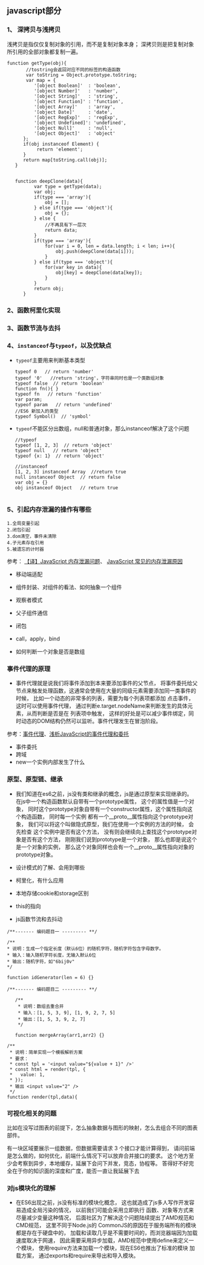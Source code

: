 ## javascript部分
### 1、 深拷贝与浅拷贝

浅拷贝是指仅仅复制对象的引用，而不是复制对象本身；
深拷贝则是把复制对象所引用的全部对象都复制一遍。
```
function getType(obj){
       //tostring会返回对应不同的标签的构造函数
       var toString = Object.prototype.toString;
       var map = {
          '[object Boolean]'  : 'boolean', 
          '[object Number]'   : 'number', 
          '[object String]'   : 'string', 
          '[object Function]' : 'function', 
          '[object Array]'    : 'array', 
          '[object Date]'     : 'date', 
          '[object RegExp]'   : 'regExp', 
          '[object Undefined]': 'undefined',
          '[object Null]'     : 'null', 
          '[object Object]'   : 'object'
      };
      if(obj instanceof Element) {
           return 'element';
      }
      return map[toString.call(obj)];
   }
   
   
   function deepClone(data){
          var type = getType(data);
          var obj;
          if(type === 'array'){
              obj = [];
          } else if(type === 'object'){
              obj = {};
          } else {
              //不再具有下一层次
              return data;
          }
          if(type === 'array'){
              for(var i = 0, len = data.length; i < len; i++){
                  obj.push(deepClone(data[i]));
              }
          } else if(type === 'object'){
              for(var key in data){
                  obj[key] = deepClone(data[key]);
              }
          }
          return obj;
      }
```



### 2、函数柯里化实现
### 3、函数节流与去抖

### 4、```instanceof```与```typeof```，以及优缺点
* ```typeof```主要用来判断基本类型
```
   typeof 0   // return 'number'
   typeof '0'   //return 'string'，字符串同时也是一个类数组对象
   typeof false  // return 'boolean'
   function fn(){ }
   typeof fn   // return 'function'
   var param;
   typeof param   // return 'undefined'
   //ES6 新加入的类型
   typeof Symbol()  // 'symbol'
```
* ```typeof```不能区分出数组，null和普通对象，那么instanceof解决了这个问题
```
   //typeof
   typeof [1, 2, 3]  // return 'object'
   typeof null   // return 'object'
   typeof {x: 1}  // return 'object'
   
   //instanceof
   [1, 2, 3] instanceof Array  //return true
   null instanceof Object  // return false
   var obj = {}
   obj instanceof Object   // return true
   
```

### 5、引起内存泄漏的操作有哪些
```angular2html
1.全局变量引起
2.闭包引起
3.dom清空，事件未清除
4.子元素存在引用
5.被遗忘的计时器
```
参考：
[【译】JavaScript 内存泄漏问题](http://octman.com/blog/2016-06-28-four-types-of-leaks-in-your-javascript-code-and-how-to-get-rid-of-them/)、
[JavaScript 常见的内存泄漏原因](https://juejin.im/entry/58158abaa0bb9f005873a843)

* 移动端适配
* 组件封装、对组件的看法、如何抽象一个组件

* 观察者模式
* 父子组件通信
* 闭包
* call，apply，bind
* 如何判断一个对象是否是数组


### 事件代理的原理

* 事件代理就是说我们将事件添加到本来要添加事件的父节点，
将事件委托给父节点来触发处理函数，这通常会使用在大量的同级元素需要添加同一类事件的时候，
比如一个动态的非常多的列表，需要为每个列表项都添加 点击事件，这时可以使用事件代理，
通过判断e.target.nodeName来判断发生的具体元素，从而判断是否是在 列表项中触发，
这样的好处是可以减少事件绑定，同时动态的DOM结构仍然可以监听。事件代理发生在冒泡阶段。

参考：[事件代理](http://www.bubuko.com/infodetail-2290096.html)、[浅析JavaScript的事件代理和委托](https://yq.aliyun.com/articles/185645)

* 事件委托
* 跨域
* new一个实例内部发生了什么
### 原型、原型链、继承
* 我们知道在es6之前，js没有类和继承的概念，js是通过原型来实现继承的。
在js中一个构造函数默认自带有一个prototype属性， 这个的属性值是一个对象，
同时这个prototype对象自带有一个constructor属性，这个属性指向这个构造函数，
同时每一个实例 都有一个__proto__属性指向这个prototype对象，
我们可以将这个叫做隐式原型，我们在使用一个实例的方法的时候，
会先检查 这个实例中是否有这个方法，
没有则会继续向上查找这个prototype对象是否有这个方法，
刚刚我们说到prototype是一个对象，
 那么也即是说这个是一个对象的实例，
 那么这个对象同样也会有一个__proto__属性指向对象的prototype对象。


* 设计模式的了解、会用到哪些
* 柯里化，有什么应用
* 本地存储cookie和storage区别
* this的指向
* js函数节流和去抖动

 ```
/**------- 编码题目一 --------- **/

/**
 * 说明：生成一个指定长度（默认6位）的随机字符，随机字符包含字母数字。
 * 输入：输入随机字符长度，无输入默认6位
 * 输出：随机字符，如"6bij0v"
 */

function idGenerator(len = 6) {}
```


```
/**------- 编码题目二 --------- **/
   
   /**
    * 说明：数组去重合并
    * 输入：[1, 5, 3, 9], [1, 9, 2, 7, 5]
    * 输出：[1, 5, 3, 9, 2, 7]
    */
   
   function mergeArray(arr1,arr2) {}
```

```
/**
 * 说明：简单实现一个模板解析方案
 * 要求：
 * const tpl = '<input value="${value + 1}" />'
 * const html = render(tpl, {
 *   value: 1,
 * });
 * 输出 <input value="2" />
 */
function render(tpl,data){

```
   
   
  ### 可视化相关的问题
  比如在没写过图表的前提下，怎么抽象数据与图形的映射，怎么去组合不同的图表部件。
  
  有一块区域要展示一组数据，但数据需要请求 3 个接口才能计算得到，
  请问前端是怎么做的，如何优化，前端什么情况下可以放弃合并接口的要求。
  这个地方至少会考察到异步，本地缓存，延展下会问下并发，竞态，协程等。
  答得好不好完全在于你的知识面的深度和广度，能否一直让我延展下去
  
 
 
  ### 对js模块化的理解
  * 在ES6出现之前，js没有标准的模块化概念，
  这也就造成了js多人写作开发容易造成全局污染的情况，
  以前我们可能会采用立即执行 函数、对象等方式来尽量减少变量这种情况，
  后面社区为了解决这个问题陆续提出了AMD规范和CMD规范，
  这里不同于Node.js的 CommonJS的原因在于服务端所有的模块都是存在于硬盘中的，
  加载和读取几乎是不需要时间的，而浏览器端因为加载速度取决于网速，
   因此需要采用异步加载，AMD规范中使用define来定义一个模块，
   使用require方法来加载一个模块，现在ES6也推出了标准的模块 加载方案，
   通过exports和require来导出和导入模块。
